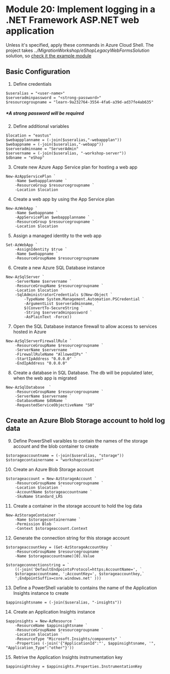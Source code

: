 # Module 20: Implement logging in a .NET Framework ASP.NET web application

Unless it's specified, apply these commands in Azure Cloud Shell. The project takes *../MigrationWorkshop/eShopLegacyWebFormsSolution* solution, so [check it the example module](https://github.com/Carlosmcms/eShopModernizing.git)
## Basic Configuration

1. Define credentials
```
$useralias = "<user-name>"
$serveradminpassword = "<strong-password>"
$resourcegroupname = "learn-9a232764-3554-4fa6-a39d-ad37fe4ab635"
```

##### *A strong password will be required

2. Define additional variables
```
$location = "eastus"
$webappplanname = (-join($useralias,"-webappplan"))
$webappname = (-join($useralias,"-webapp"))
$serveradminname = "ServerAdmin"
$servername = (-join($useralias, "-workshop-server"))
$dbname = "eShop"
```

3. Create new Azure Aapp Service plan for hosting a web app
```
New-AzAppServicePlan `
    -Name $webappplanname `
    -ResourceGroup $resourcegroupname `
    -Location $location
```

4. Create a web app by using the App Service plan
```
New-AzWebApp `
    -Name $webappname `
    -AppServicePlan $webappplanname `
    -ResourceGroup $resourcegroupname `
    -Location $location
```

5. Assign a managed identity to the web app
```
Set-AzWebApp `
    -AssignIdentity $true `
    -Name $webappname `
    -ResourceGroupName $resourcegroupname
```

6. Create a new Azure SQL Database instance
```
New-AzSqlServer `
    -ServerName $servername `
    -ResourceGroupName $resourcegroupname `
    -Location $location `
    -SqlAdministratorCredentials $(New-Object `
        -TypeName System.Management.Automation.PSCredential `
        -ArgumentList $serveradminname, `
        $(ConvertTo-SecureString `
        -String $serveradminpassword `
        -AsPlainText -Force))
```

7. Open the SQL Database instance firewall to allow access to services hosted in Azure
```
New-AzSqlServerFirewallRule `
    -ResourceGroupName $resourcegroupname `
    -ServerName $servername `
    -FirewallRuleName "AllowedIPs" `
    -StartIpAddress "0.0.0.0" `
    -EndIpAddress "0.0.0.0"
```

8. Create a database in SQL Database. The db will be populated later, when the web app is migrated
```
New-AzSqlDatabase  `
    -ResourceGroupName $resourcegroupname `
    -ServerName $servername `
    -DatabaseName $dbName `
    -RequestedServiceObjectiveName "S0"
```

## Create an Azure Blob Storage account to hold log data

9. Define PowerShell varaibles to contain the names of the storage account and the blob container to create
```
$storageaccountname = (-join($useralias, "storage"))
$storagecontainername = "workshopcontainer"
```

10. Create an Azure Blob Storage account
```
$storageaccount = New-AzStorageAccount `
    -ResourceGroupName $resourcegroupname `
    -Location $location `
    -AccountName $storageaccountname `
    -SkuName Standard_LRS
```

11. Create a container in the storage account to hold the log data
```
New-AzStorageContainer `
    -Name $storagecontainername `
    -Permission Blob `
    -Context $storageaccount.Context
```

12. Generate the connection string for this storage account
```
$storageaccountkey = (Get-AzStorageAccountKey `
    -ResourceGroupName $resourcegroupname `
    -Name $storageaccountname)[0].Value

$storageconnectionstring = `
    ((-join('DefaultEndpointsProtocol=https;AccountName=', `
    $storageaccountname, ';AccountKey=', $storageaccountkey,`
    ';EndpointSuffix=core.windows.net' )))
```

13. Define a PowerShell variable to contains the name of the Application Insights instance to create
```
$appinsightsname = (-join($useralias, "-insights"))
```

14. Create an Application Insights instance
```
$appinsights = New-AzResource `
    -ResourceName $appinsightsname `
    -ResourceGroupName $resourcegroupname `
    -Location $location `
    -ResourceType "Microsoft.Insights/components" `
    -Properties (-join('{"ApplicationId":"', $appinsightsname, '", "Application_Type":"other"}'))
```

15. Retrive the Application Insights instrrumentation key
```
$appinsightskey = $appinsights.Properties.InstrumentationKey
```

